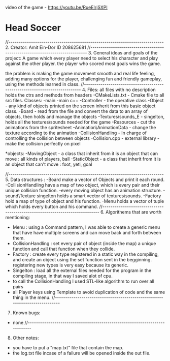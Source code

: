 ﻿video of the game - https://youtu.be/RueEIrjSXPI

<h1>Head Soccer</h1>
//----------------------------------------------------------------------------
2. Creator:
Amit Ein-Dor   ID 208625681
//----------------------------------------------------------------------------
3. General ideas and goals of the project:
A game which every player need to select his character and play against the other player.
the player who scored most goals wins the game.

the problem is making the game movement smooth and real life feeling, 
 adding many options for the player, challenging fun and friendly gameplay,
using the methods learned in class.
//----------------------------------------------------------------------------
4. Files:
all files with no description holds the ctrs and methods from headers
-CMakeLists.txt - Cmake file to all src files.
Classes:
-main -main c++
-Controller - the operative class
-Object - any kind of objects printed on the screen inherit from this basic object class.
-Board - read from the file and convert the data to an array of objects, then holds and manage the objects
-Textures\sounds_E - singelton, holds all the textures\sounds needed for the game
-Resources - cut the animations from the spritesheet
-Animation\AnimationData - change the texture according to the animation
-CollisionHandling - In charge of controlling the collision between objects
-Collision.cpp - external library - make the collision perfectly on pixel


*objects:
-MovingObject - a class that inherit from it is an object that can move 
	: all kinds of players, ball
-StaticObject - a class that inherit from it is an object that can't move
	: foot, yeti, goal

//----------------------------------------------------------------------------
5. Data structures :
-Board make a vector of Objects and print it each round.
-CollisionHandling have a map of two object, which is every pair and their unique 
	collision function.
-every moving object has an animation structure.
-sound\Texture singelton holds a smart vector of textures\sounds.
-Factory hold a map of type of object and his function.
-Menu holds a vector of tuple which holds every button and his command.
//----------------------------------------------------------------------------
6. Algorithems that are worth mentioning:
- Menu : using a Command pattern, I was able to create a generic menu that have
	have multiple screens and can move back and forth between them.
- CollisionHandling : set every pair of object (inside the map) a unique function 
	and call that function when they collide.
- Factory : create every type registered in a static way in the compiling,
	and create an object using the set function sent in the begginning.
	registering new types is very easy because its generic.
- Singelton : load all the external files needed for the program in the compiling stage,
	in that way I saved alot of cpu.
- to call the CollisionHandling I used STL-like algorithm to run over all pairs
- all Player keys using Template to avoid duplication of code and the same thing in the menu.
//----------------------------------------------------------------------------
7. Known bugs:
- none
//----------------------------------------------------------------------------
8. Other notes:
- you have to put a "map.txt" file that contain the map.
- the log.txt file incase of a failure will be opened inside the out file.